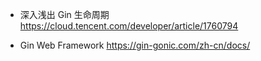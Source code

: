 * 深入浅出 Gin 生命周期 https://cloud.tencent.com/developer/article/1760794
+  Gin Web Framework https://gin-gonic.com/zh-cn/docs/